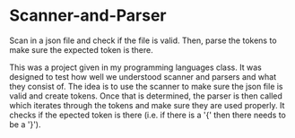 # Scanner-and-Parser
Scan in a json file and check if the file is valid. Then, parse the tokens to make sure the expected token is there.

This was a project given in my programming languages class. It was designed to test how well we understood scanner and parsers and what they consist of. The idea is to use the scanner to make sure the json file is valid and create tokens. Once that is determined, the parser is then called which iterates through the tokens and make sure they are used properly. It checks if the epected token is there (i.e. if there is a '{' then there needs to be a '}'). 
